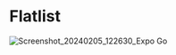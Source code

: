 # Flatlist

![Screenshot_20240205_122630_Expo Go](https://github.com/lavia1/Flatlist/assets/127945558/b35b188d-ca0a-47df-a8bf-6d2a21f68643)
